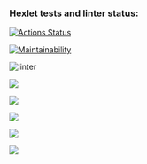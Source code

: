 ### Hexlet tests and linter status:
[![Actions Status](https://github.com/Anastasiazx/frontend-project-lvl1/workflows/hexlet-check/badge.svg)](https://github.com/Anastasiazx/frontend-project-lvl1/actions)

[![Maintainability](https://api.codeclimate.com/v1/badges/537d865d8b4a4c0b259b/maintainability)](https://codeclimate.com/github/Anastasiazx/frontend-project-lvl1/maintainability)

![linter](https://github.com/Anastasiazx/frontend-project-lvl1/actions/workflows/make-lint.yml/badge.svg)

<a href="https://asciinema.org/a/447706" target="_blank"><img src="https://asciinema.org/a/447706.svg" /></a>

<a href="https://asciinema.org/a/CZEqWJgPnMlEs0GjAH3rAdBVr" target="_blank"><img src="https://asciinema.org/a/CZEqWJgPnMlEs0GjAH3rAdBVr.svg" /></a>

<a href="https://asciinema.org/a/PGPSL64jE5wkbMQm491CETNP8" target="_blank"><img src="https://asciinema.org/a/PGPSL64jE5wkbMQm491CETNP8.svg" /></a>

<a href="https://asciinema.org/a/KecUNBvQXjsCOCP4olKmoz65E" target="_blank"><img src="https://asciinema.org/a/KecUNBvQXjsCOCP4olKmoz65E.svg" /></a>

<a href="https://asciinema.org/a/rG56BX1tYIbLSBk1VvYrEo2md" target="_blank"><img src="https://asciinema.org/a/rG56BX1tYIbLSBk1VvYrEo2md.svg" /></a>
